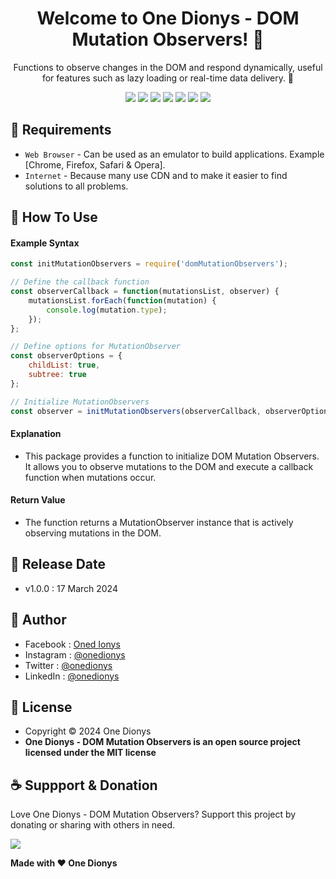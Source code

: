 <h1 align="center">Welcome to One Dionys - DOM Mutation Observers! 👋 </h1>

<p align="center">Functions to observe changes in the DOM and respond dynamically, useful for features such as lazy loading or real-time data delivery. 💖 </p>

<p align="center">
<img src="https://img.shields.io/github/contributors/onedionys/onedionys-dom-mutation-observers?style=flat-square">
<img src="https://img.shields.io/github/issues/onedionys/onedionys-dom-mutation-observers?style=flat-square">
<img src="https://img.shields.io/github/stars/onedionys/onedionys-dom-mutation-observers?style=flat-square"> 
<img src="https://img.shields.io/github/forks/onedionys/onedionys-dom-mutation-observers?style=flat-square">
<img src="https://img.shields.io/github/last-commit/onedionys/onedionys-dom-mutation-observers.svg?style=flat-square">
<img src="https://img.shields.io/github/languages/code-size/onedionys/onedionys-dom-mutation-observers?style=flat-square">
<img src="https://img.shields.io/github/license/onedionys/onedionys-dom-mutation-observers?style=flat-square">
</p>

## 💾 Requirements

* `Web Browser` - Can be used as an emulator to build applications. Example [Chrome, Firefox, Safari & Opera].
* `Internet` - Because many use CDN and to make it easier to find solutions to all problems.

## 🎯 How To Use

#### Example Syntax

```javascript
const initMutationObservers = require('domMutationObservers');

// Define the callback function
const observerCallback = function(mutationsList, observer) {
    mutationsList.forEach(function(mutation) {
        console.log(mutation.type);
    });
};

// Define options for MutationObserver
const observerOptions = {
    childList: true,
    subtree: true
};

// Initialize MutationObservers
const observer = initMutationObservers(observerCallback, observerOptions);
```

#### Explanation

* This package provides a function to initialize DOM Mutation Observers. It allows you to observe mutations to the DOM and execute a callback function when mutations occur.

#### Return Value

* The function returns a MutationObserver instance that is actively observing mutations in the DOM.

## 📆 Release Date

* v1.0.0 : 17 March 2024

## 🧑 Author

* Facebook : <a href="https://www.facebook.com/theonedionys"> Oned Ionys</a>
* Instagram : <a href="https://www.instagram.com/onedionys/"> @onedionys</a>
* Twitter : <a href="https://twitter.com/onedionys"> @onedionys</a>
* LinkedIn :  <a href="https://www.linkedin.com/in/onedionys/"> @onedionys</a>

## 📝 License

* Copyright © 2024 One Dionys
* **One Dionys - DOM Mutation Observers is an open source project licensed under the MIT license**

## ☕️ Suppport & Donation

Love One Dionys - DOM Mutation Observers? Support this project by donating or sharing with others in need.

<a href="https://www.buymeacoffee.com/onedionys"><img src="https://img.shields.io/badge/Buy_Me_A_Coffee-FFDD00?style=for-the-badge&logo=buy-me-a-coffee&logoColor=black"/> </a>

**Made with ❤️ One Dionys**
